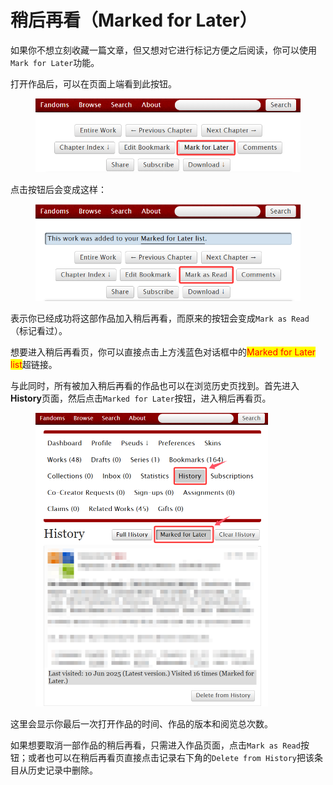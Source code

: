 # 稍后再看（Marked for Later）

如果你不想立刻收藏一篇文章，但又想对它进行标记方便之后阅读，你可以使用`Mark for Later`功能。

打开作品后，可以在页面上端看到此按钮。

<figure><img src="../.gitbook/assets/f8d752699bcd578e99f1398b6035d7a0.png" alt="" width="560"><figcaption></figcaption></figure>

点击按钮后会变成这样：

<figure><img src="../.gitbook/assets/b31d6fcacd583b3684537653ae393920.png" alt="" width="560"><figcaption></figcaption></figure>

表示你已经成功将这部作品加入稍后再看，而原来的按钮会变成`Mark as Read`（标记看过）。

想要进入稍后再看页，你可以直接点击上方浅蓝色对话框中的<mark style="color:red;">Marked for Later list</mark>超链接。

与此同时，所有被加入稍后再看的作品也可以在浏览历史页找到。首先进入**History**页面，然后点击`Marked for Later`按钮，进入稍后再看页。

<figure><img src="../.gitbook/assets/a2fe306103727ca3edc06bb7e016d202.png" alt="" width="372"><figcaption></figcaption></figure>

这里会显示你最后一次打开作品的时间、作品的版本和阅览总次数。

如果想要取消一部作品的稍后再看，只需进入作品页面，点击`Mark as Read`按钮；或者也可以在稍后再看页直接点击记录右下角的`Delete from History`把该条目从历史记录中删除。
